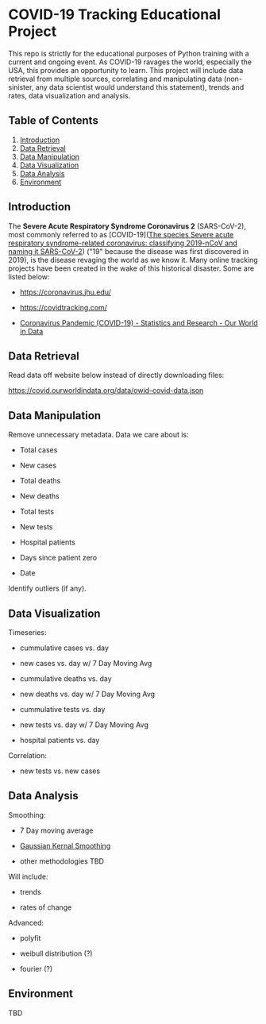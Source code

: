# COVID-19 Tracking Educational Project

This repo is strictly for the educational purposes of Python training with a current and ongoing event. As COVID-19 ravages the world, especially the USA, this provides an opportunity to learn. This project will include data retrieval from multiple sources, correlating and manipulating data (non-sinister, any data scientist would understand this statement), trends and rates, data visualization and analysis.

## Table of Contents

1. [Introduction](#introduction)
2. [Data Retrieval](#data-retrieval)
3. [Data Manipulation](#data-manipulation)
4. [Data Visualization](#data-visualization)
5. [Data Analysis](#data-analysis)
6. [Environment](#environment)

## Introduction

The **Severe Acute Respiratory Syndrome Coronavirus 2** (SARS-CoV-2), most commonly referred to as [COVID-19]([The species Severe acute respiratory syndrome-related coronavirus: classifying 2019-nCoV and naming it SARS-CoV-2](https://www.ncbi.nlm.nih.gov/pmc/articles/PMC7095448/)) ("19" because the disease was first discovered in 2019), is the disease revaging the world as we know it. Many online tracking projects have been created in the wake of this historical disaster. Some are listed below:

- https://coronavirus.jhu.edu/

- https://covidtracking.com/

- [Coronavirus Pandemic (COVID-19) - Statistics and Research - Our World in Data](https://ourworldindata.org/coronavirus)
  
  

## Data Retrieval

Read data off website below instead of directly downloading files:

https://covid.ourworldindata.org/data/owid-covid-data.json

## Data Manipulation

Remove unnecessary metadata. Data we care about is:

- Total cases

- New cases

- Total deaths

- New deaths

- Total tests

- New tests

- Hospital patients

- Days since patient zero

- Date

Identify outliers (if any).

## Data Visualization

Timeseries:

- cummulative cases vs. day

- new cases vs. day w/ 7 Day Moving Avg

- cummulative deaths vs. day

- new deaths vs. day w/ 7 Day Moving Avg

- cummulative tests vs. day

- new tests vs. day w/ 7 Day Moving Avg

- hospital patients vs. day

Correlation:

- new tests vs. new cases



## Data Analysis

Smoothing: 
- 7 Day moving average

- [Gaussian Kernal Smoothing](https://en.wikipedia.org/wiki/Kernel_smoother)

- other methodologies TBD

Will include:

- trends

- rates of change

Advanced:

- polyfit

- weibull distribution (?)

- fourier (?)



## Environment

TBD
